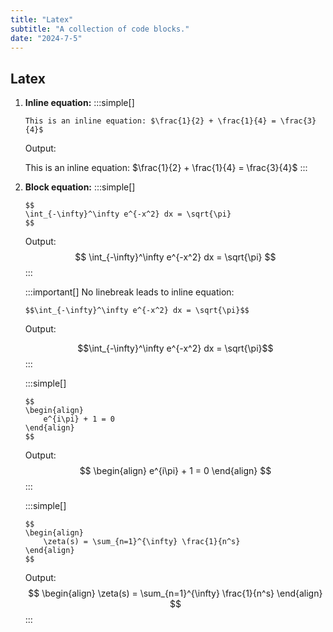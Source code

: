 ```yaml
---
title: "Latex"
subtitle: "A collection of code blocks."
date: "2024-7-5"
---
```


## Latex

1. **Inline equation:**
	:::simple[]
	```latex:markdown
	This is an inline equation: $\frac{1}{2} + \frac{1}{4} = \frac{3}{4}$
	```
	Output:
	
	This is an inline equation: $\frac{1}{2} + \frac{1}{4} = \frac{3}{4}$
	:::

2. **Block equation:**
	:::simple[]
	```latex:markdown
	$$
	\int_{-\infty}^\infty e^{-x^2} dx = \sqrt{\pi}
	$$
	```
	
	Output:
	$$
	\int_{-\infty}^\infty e^{-x^2} dx = \sqrt{\pi}
	$$
	:::
	
	:::important[]
	No linebreak leads to inline equation:
	```latex:markdown
	$$\int_{-\infty}^\infty e^{-x^2} dx = \sqrt{\pi}$$
	```
	
	Output:
	
	$$\int_{-\infty}^\infty e^{-x^2} dx = \sqrt{\pi}$$
	:::

    :::simple[]
	```latex:markdown
	$$
	\begin{align}
		e^{i\pi} + 1 = 0
	\end{align}
	$$
	```
	
	Output:
	$$
	\begin{align}
		e^{i\pi} + 1 = 0
	\end{align}
	$$
	:::
	
	:::simple[]
	```latex:markdown
	$$
	\begin{align}
		\zeta(s) = \sum_{n=1}^{\infty} \frac{1}{n^s}
	\end{align}
	$$
	```
	
	Output:
	$$
	\begin{align}
		\zeta(s) = \sum_{n=1}^{\infty} \frac{1}{n^s}
	\end{align}
	$$
	:::